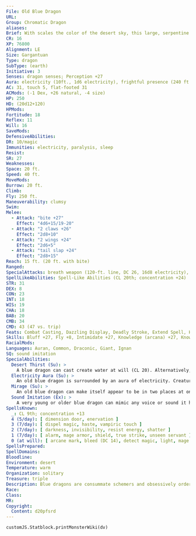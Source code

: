 ```yaml
---
File: Old Blue Dragon
URL: 
Group: Chromatic Dragon
aliases: 
Brief: With scales the color of the desert sky, this large, serpentine dragon moves with an unsettling grace.
CR: 16
XP: 76800
Alignment: LE
Size: Gargantuan
Type: dragon
SubType: (earth)
Initiative: 3
Senses: dragon senses; Perception +27
Aura: electricity (10ft., 1d6 electricity), frightful presence (240 ft., DC 24)
AC: 31, touch 5, flat-footed 31
ACMods: (-1 Dex, +26 natural, -4 size)
HP: 250
HD: (20d12+120)
HPMods: 
Fortitude: 18
Reflex: 11
Will: 16
SaveMods: 
DefensiveAbilities: 
DR: 10/magic
Immunities: electricity, paralysis, sleep
Resist: 
SR: 27
Weaknesses: 
Space: 20 ft.
Speed: 40 ft.
MoveMods: 
Burrow: 20 ft.
Climb: 
Fly: 250 ft.
Maneuverability: clumsy
Swim: 
Melee: 
  - Attack: "bite +27"
    Effect: "4d6+15/19-20"
  - Attack: "2 claws +26"
    Effect: "2d8+10"
  - Attack: "2 wings +24"
    Effect: "2d6+5"
  - Attack: "tail slap +24"
    Effect: "2d8+15"
Reach: 15 ft. (20 ft. with bite)
Ranged: 
SpecialAttacks: breath weapon (120-ft. line, DC 26, 16d8 electricity), crush (Medium creatures, DC 26, 4d6+15), desert thirst (DC 26), mirage, tail sweep (Small creatures, DC 26, 2d6+15)
SpellLikeAbilities: Spell-Like Abilities (CL 20th; concentration +24)  At will-ghost sound (DC 14), hallucinatory terrain (DC 18), minor image (DC 16), ventriloquism (DC 15)
STR: 31
DEX: 8
CON: 23
INT: 18
WIS: 19
CHA: 18
BAB: 20
CMB: 34
CMD: 43 (47 vs. trip)
Feats: Combat Casting, Dazzling Display, Deadly Stroke, Extend Spell, Hover, Improved Critical (bite), Improved Initiative, Multiattack, Shatter Defenses, Weapon Focus (bite)
Skills: Bluff +27, Fly +8, Intimidate +27, Knowledge (arcana) +27, Knowledge (geography) +27, Knowledge (local) +27, Perception +27, Spellcraft +27, Stealth +10, Survival +27
RacialMods: 
Languages: Auran, Common, Draconic, Giant, Ignan
SQ: sound imitation
SpecialAbilities:
  Desert Thirst (Su): >
    A blue dragon can cast create water at will (CL 20). Alternatively, it can destroy an equal amount of liquid in a 10-foot burst. Unattended liquids are instantly reduced to sand. Liquid-based magic items (such as potions) and items in a creature's possession must succeed on a Will save (DC 26) or be destroyed.
  Electricity Aura (Su): >
    An old blue dragon is surrounded by an aura of electricity. Creatures within 10 feet take 1d6 points of electricity damage at the beginning of the dragon's turn.
  Mirage (Su): >
    An old blue dragon can make itself appear to be in two places at once as a free action for 20 rounds per day. This ability functions as project image but the dragon can use its breath weapon through the mirage.
  Sound Imitation (Ex): >
    A very young or older blue dragon can mimic any voice or sound it has heard by making a successful Bluff check against a listener's Sense Motive check.
SpellsKnown:
  _: CL 9th; concentration +13
  4 (5/day): [ dimension door, enervation ]
  3 (7/day): [ dispel magic, haste, vampiric touch ]
  2 (7/day): [ darkness, invisibility, resist energy, shatter ]
  1 (7/day): [ alarm, mage armor, shield, true strike, unseen servant ]
  0 (at will): [ arcane mark, bleed (DC 14), detect magic, light, mage hand, mending, read magic, resistance ]
SpellsPrepared: 
SpellDomains: 
Bloodline: 
Environment: desert
Temperature: warm
Organization: solitary
Treasure: triple
Description: Blue dragons are consummate schemers and obsessively orderly. In combat, blue dragons prefer to surprise foes if possible, and are not above retreating if the odds turn against them. They prefer to lair near those that they control, sometimes even within the confines of a city.
Race: 
Class: 
MR: 
Copyright:
  Content: d20pfsrd
---
```

```dataviewjs
customJS.Statblock.printMonsterWiki(dv)
```
